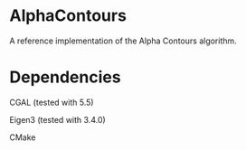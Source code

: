 # AlphaContours
A reference implementation of the Alpha Contours algorithm.

# Dependencies
CGAL (tested with 5.5)

Eigen3 (tested with 3.4.0)

CMake
